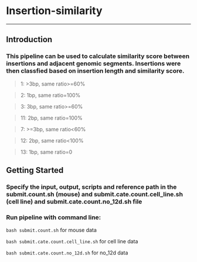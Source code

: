 # Insertion-similarity
***

## Introduction

### This pipeline can be used to calculate similarity score between insertions and adjacent genomic segments. Insertions were then classfied based on insertion length and similarity score.

> 1: >3bp, same ratio>=60%

> 2: 1bp, same ratio=100%

> 3: 3bp, same ratio>=60%

> 11: 2bp, same ratio=100%

> 7: >=3bp, same ratio<60%

> 12: 2bp, same ratio<100%

> 13: 1bp, same ratio=0

## Getting Started

### Specify the input, output, scripts and reference path in the **submit.count.sh** (mouse) and **submit.cate.count.cell_line.sh** (cell line) and **submit.cate.count.no_12d.sh** file

### Run pipeline with command line:

`bash submit.count.sh` for mouse data

`bash submit.cate.count.cell_line.sh` for cell line data

`bash submit.cate.count.no_12d.sh` for no_12d data
